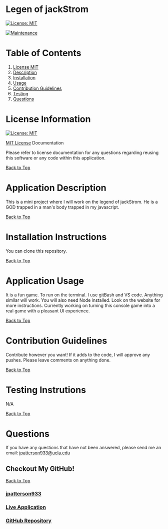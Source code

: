 # Legen of jackStrom

[![License: MIT](https://img.shields.io/badge/License-MIT-yellow.svg)](https://opensource.org/licenses/MIT)

[![Maintenance](https://img.shields.io/badge/Maintained%3F-yes-green.svg)](https://GitHub.com/Naereen/StrapDown.js/graphs/commit-activity)

# Table of Contents
1. [License MIT](#license-information)
2. [Description](#application-description)
3. [Installation](#installation-instructions)
4. [Usage](#application-usage)
5. [Contribution Guidelines](#contribution-guidelines)
6. [Testing](#testing-instrutions)
7. [Questions](#questions)

# License Information

[![License: MIT](https://img.shields.io/badge/License-MIT-yellow.svg)](https://opensource.org/licenses/MIT)

[MIT License](https://www.mit.edu/~amini/LICENSE.md) Documentation

Please refer to license documentation for any questions regarding reusing 
this software or any code within this application.

[Back to Top](#table-of-contents)

# Application Description

This is a mini project where I will work on the legend of jackStrom. He is a GOD trapped in a man's body trapped in my javascript.

[Back to Top](#table-of-contents)

# Installation Instructions

You can clone this repository.

[Back to Top](#table-of-contents)

# Application Usage

It is a fun game. To run on the terminal. I use gitBash and VS code. Anything similar will work. You will also need Node installed. Look on the website for more instructions. Currently working on turning this console game into a real game with a pleasant UI experience.

[Back to Top](#table-of-contents)

# Contribution Guidelines

Contribute however you want! If it adds to the code, I will approve any pushes. Please leave comments on anything done.

[Back to Top](#table-of-contents)

# Testing Instrutions

N/A

[Back to Top](#table-of-contents)

# Questions

If you have any questions that have not been answered, please send me an email: jpatterson933@ucla.edu

## Checkout My GitHub!

[Back to Top](#table-of-contents)

### [jpatterson933](https://github.com/jpatterson933)
### [Live Application](https://github.com/jpatterson933/javascript-mini-fight-game)
### [GitHub Repository](https://github.com/jpatterson933/javascript-mini-fight-game)